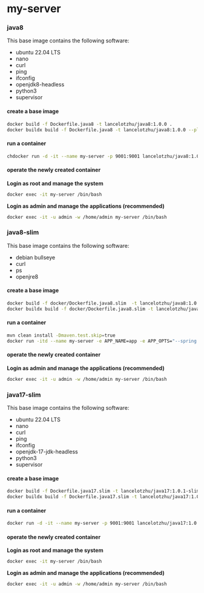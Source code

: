 # my-server

### java8

This base image contains the following software:
- ubuntu 22.04 LTS
- nano
- curl
- ping
- ifconfig
- openjdk8-headless
- python3
- supervisor

#### create a base image
```sh
docker build -f Dockerfile.java8 -t lancelotzhu/java8:1.0.0 .
docker buildx build -f Dockerfile.java8 -t lancelotzhu/java8:1.0.0 --platform=linux/arm64/v8,linux/amd64 . --push
```

#### run a container
```sh
chdocker run -d -it --name my-server -p 9001:9001 lancelotzhu/java8:1.0.0
```

#### operate the newly created container
**Login as root and manage the system**
```sh
docker exec -it my-server /bin/bash
```
**Login as admin and manage the applications (recommended)**
```sh
docker exec -it -u admin -w /home/admin my-server /bin/bash
```

### java8-slim

This base image contains the following software:
- debian bullseye
- curl
- ps
- openjre8

#### create a base image
```sh
docker build -f docker/Dockerfile.java8.slim  -t lancelotzhu/java8:1.0.2-slim --build-arg APP_PORT=8000 --build-arg LOG_DIR=/home/admin/logs .
docker buildx build -f docker/Dockerfile.java8.slim -t lancelotzhu/java8:1.0.2-slim --platform=linux/arm64/v8,linux/amd64 --build-arg APP_PORT=8000 --build-arg LOG_DIR=/home/admin/logs . --push
```

#### run a container
```sh
mvn clean install -Dmaven.test.skip=true
docker run -itd --name my-server -e APP_NAME=app -e APP_OPTS="--spring.profiles.active=prod" -p 8000:8000 -v target:/home/admin/app lancelotzhu/java8:1.0.2-slim
```

#### operate the newly created container
**Login as admin and manage the applications (recommended)**
```sh
docker exec -it -u admin -w /home/admin my-server /bin/bash
```

### java17-slim

This base image contains the following software:
- ubuntu 22.04 LTS
- nano
- curl
- ping
- ifconfig
- openjdk-17-jdk-headless
- python3
- supervisor

#### create a base image
```sh
docker build -f Dockerfile.java17.slim -t lancelotzhu/java17:1.0.1-slim .
docker buildx build -f Dockerfile.java17.slim -t lancelotzhu/java17:1.0.1-slim --platform=linux/arm/v7,linux/arm64,linux/amd64 . --push
```

#### run a container
```sh
docker run -d -it --name my-server -p 9001:9001 lancelotzhu/java17:1.0.1-slim
```

#### operate the newly created container
**Login as root and manage the system**
```sh
docker exec -it my-server /bin/bash
```
**Login as admin and manage the applications (recommended)**
```sh
docker exec -it -u admin -w /home/admin my-server /bin/bash
```
